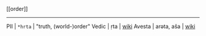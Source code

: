 [[order]]

---

PII | `*hrta` | "truth, (world-)order"
Vedic | ṛta | [wiki](https://en.wikipedia.org/wiki/%E1%B9%9Ata)
Avesta | arǝta, aša | [wiki](https://en.wikipedia.org/wiki/Asha)